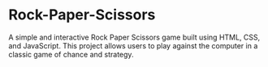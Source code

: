 # Rock-Paper-Scissors
A simple and interactive Rock Paper Scissors game built using HTML, CSS, and JavaScript. This project allows users to play against the computer in a classic game of chance and strategy.
